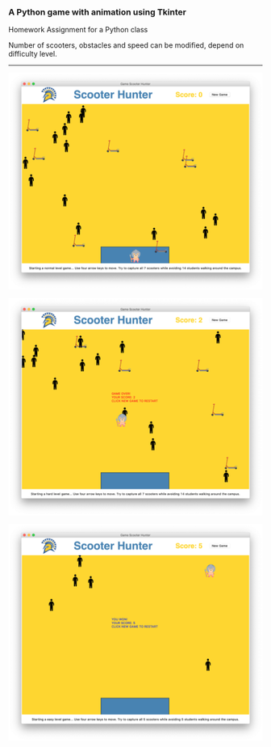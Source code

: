 ### A Python game with animation using Tkinter

Homework Assignment for a Python class

Number of scooters, obstacles and speed can be modified, depend on 
difficulty level.

-------------------

![img](/Hw8/Screenshot/normal.png?raw=true "normal")

![img](/Hw8/Screenshot/hard.png?raw=true "hard")

![img](/Hw8/Screenshot/easy.png?raw=true "easy")
